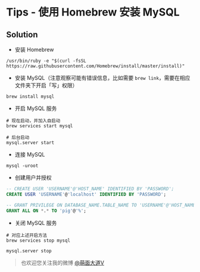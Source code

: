 # Tips - 使用 Homebrew 安装 MySQL

## Solution

- 安装 Homebrew

```shell
/usr/bin/ruby -e "$(curl -fsSL https://raw.githubusercontent.com/Homebrew/install/master/install)"
```

- 安装 MySQL（注意观察可能有错误信息，比如需要 `brew link`，需要在相应文件夹下开启「写」权限）

```shell
brew install mysql
```

- 开启 MySQL 服务

```shell
# 现在启动，并加入自启动
brew services start mysql

# 后台启动
mysql.server start
```

- 连接 MySQL

```shell
mysql -uroot
```

- 创建用户并授权

```sql
-- CREATE USER 'USERNAME'@'HOST_NAME' IDENTIFIED BY 'PASSWORD';
CREATE USER 'USERNAME'@'localhost' IDENTIFIED BY 'PASSWORD';

-- GRANT PRIVILEGE ON DATABASE_NAME.TABLE_NAME TO 'USERNAME'@'HOST_NAME'
GRANT ALL ON *.* TO 'pig'@'%';
```

- 关闭 MySQL 服务

```shell
# 对应上述开启方法
brew services stop mysql

mysql.server stop
```

> 也欢迎您关注我的微博 [@萌面大道V](http://weibo.com/375975847)
